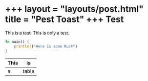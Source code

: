 +++
layout = "layouts/post.html"
title = "Pest Toast"
+++
Test
===

This is a test. This is only a test.
~~~rust
fn main() {
    println!("Here is some Rust")
}
~~~

|This|is|
|----|--|
|a|table|

